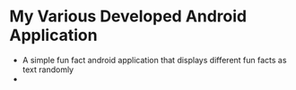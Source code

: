 # My Various Developed Android Application

- A simple fun fact android application
  that displays different fun facts as text randomly
- 
